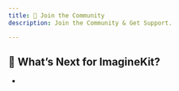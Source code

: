```yaml
---
title: 🎉 Join the Community 
description: Join the Community & Get Support.

---
```


## 🔮 What’s Next for ImagineKit?

- 